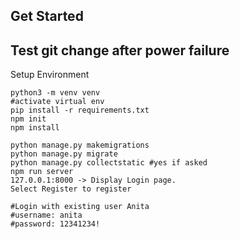 ## Get Started

## Test git change after power failure

Setup Environment

```
python3 -m venv venv
#activate virtual env
pip install -r requirements.txt
npm init
npm install
```

```
python manage.py makemigrations
python manage.py migrate
python manage.py collectstatic #yes if asked
npm run server
127.0.0.1:8000 -> Display Login page.
Select Register to register

#Login with existing user Anita
#username: anita
#password: 12341234!

```
